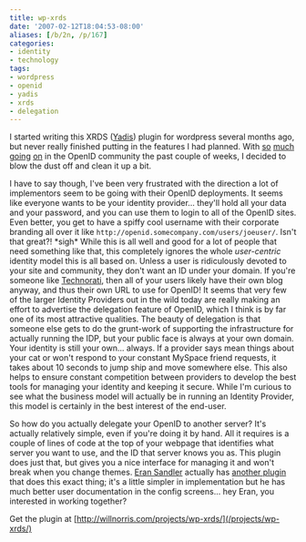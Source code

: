 ```yaml
---
title: wp-xrds
date: '2007-02-12T18:04:53-08:00'
aliases: [/b/2n, /p/167]
categories:
- identity
- technology
tags:
- wordpress
- openid
- yadis
- xrds
- delegation
---
```

I started writing this XRDS ([Yadis][]) plugin for wordpress several months ago, but never really finished putting in
the features I had planned.  With [so][] [much][] [going][] [on][] in the OpenID community the past couple of weeks, I
decided to blow the dust off and clean it up a bit.

[Yadis]: http://www.openidenabled.com/yadis/yadis-notes
[so]: http://kveton.com/blog/2007/02/06/cardspace-openid-working-together/
[much]: http://daveman692.livejournal.com/292084.html
[going]: http://www.identityblog.com/?p=681
[on]: http://blog.claimid.com/2007/02/some-changes-at-claimid/

I have to say though, I've been very frustrated with the direction a lot of implementors seem to be going with their
OpenID deployments.  It seems like everyone wants to be your identity provider... they'll hold all your data and your
password, and you can use them to login to all of the OpenID sites.  Even better, you get to have a spiffy cool username
with their corporate branding all over it like `http://openid.somecompany.com/users/joeuser/`.  Isn't that great?!
\*sigh\* While this is all well and good for a lot of people that need something like that, this completely ignores the
whole *user-centric* identity model this is all based on.  Unless a user is ridiculously devoted to your site and
community, they don't want an ID under your domain.  If you're someone like [Technorati][], then all of your users
likely have their own blog anyway, and thus their own URL to use for OpenID!  It seems that very few of the larger
Identity Providers out in the wild today are really making an effort to advertise the delegation feature of OpenID,
which I think is by far one of its most attractive qualities.  The beauty of delegation is that someone else gets to do
the grunt-work of supporting the infrastructure for actually running the IDP, but your public face is always at your own
domain.  Your identity is still your own... always.  If a provider says mean things about your cat or won't respond to
your constant MySpace friend requests, it takes about 10 seconds to jump ship and move somewhere else.  This also helps
to ensure constant competition between providers to develop the best tools for managing your identity and keeping it
secure.  While I'm curious to see what the business model will actually be in running an Identity Provider, this model
is certainly in the best interest of the end-user.

[Technorati]: http://technorati.com/

So how do you actually delegate your OpenID to another server?  It's actually relatively simple, even if you're doing it
by hand.  All it requires is a couple of lines of code at the top of your webpage that identifies what server you want
to use, and the ID that server knows you as.  This plugin does just that, but gives you a nice interface for managing it
and won't break when you change themes.  [Eran Sandler][] actually has [another plugin][] that does this exact thing;
it's a little simpler in implementation but he has much better user documentation in the config screens... hey Eran, you
interested in working together?

[Eran Sandler]: http://eran.sandler.co.il/2007/01/09/openid-delegate-plugin-for-wordpress/
[another plugin]: http://eran.sandler.co.il/openid-delegate-wordpress-plugin/

Get the plugin at [http://willnorris.com/projects/wp-xrds/](/projects/wp-xrds/)
